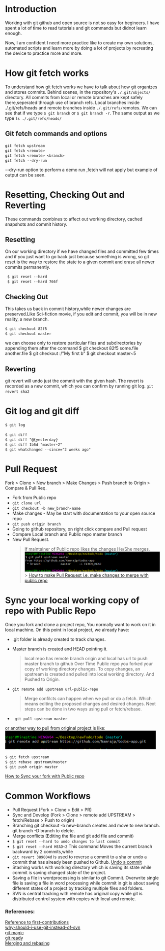 # Introduction

Working with git github and open source is not so easy for begineers. I have spent a lot of time to read tutorials and git commands but didnot learn enough.

Now, I am confident I need more practice like to create my own solutions, automated scripts and learn more by doing a lot of projects by recreating the device to practice more and more.

# How git fetch works

To understand how git fetch works we have to talk about how git organizes and stores commits. Behind scenes, in the ropository's `./.git/objects/` directory. All commits from local or remote branches are kept safely there,seperated through use of branch refs. Local branches inside ./.git/refs/heads and remote branches inside `./.git/refs/`remotes. We can see that if we type `$ git branch` or `$ git branch -r`. The same output as we type `ls ./.git/refs/heads/`

## Git fetch commands and options

```git
git fetch upstream
git fetch <remote>
git fetch <remote> <branch>
git fetch --dry-run
```

--dry-run option to perform a demo run ,fetch will not apply but example of output can be seen.

# Resetting, Checking Out and Reverting

These commands combines to affect out working directory, cached snapshots and commit history.

## Resetting

On our working directory if we have changed files and committed few times and if you just want to go back just because something is wrong, so git reset is the way to restore the state to a given commit and erase all newer commits permanently.

```git
 $ git reset --hard
 $ git reset --hard 766f
```

## Checking Out

This takes us back in commit history,while newer changes are preserved.Like Sci-fiction movie, if you edit and commit, you will be in new reality, a new branch.

```
$ git checkout 82f5
$ git checkout master
```

we can choose only to restore particular files and subdirectories by appending them after the command
$ git checkout 82f5 some.file another.file
$ git checkout :/"My first b"
\$ git checkout master~5

## Reverting

git revert will undo just the commit with the given hash. The revert is recorded as a new commit, which you can confirm by running git log.
`git revert sha2`

# Git log and git diff

```
$ git log

$ git diff
$ git diff "@{yesterday}
$ git diff 1b6d "master~2"
$ git whatchanged --since="2 weeks ago"
```

# Pull Request

Fork > Clone > New branch > Make Changes > Push branch to Origin > Compare & Pull Req.

- Fork from Public repo
- `git clone url`
- `git checkout -b new_branch-name`
- Make changes - May be start with documentation to your open source repo
- `git push origin branch `
- Going to github repository, on right click compare and Pull request
- Compare Local branch and Public repo master branch
- New Pull Request.
  > If maintainer of Public repo likes the changes He/She merges.
  > ![Pull Request snapshot](/images/PullReq.png) > [How to make Pull Request i.e. make changes to merge with public repo](https://github.com/firstcontributions/first-contributions)

# Sync your local working copy of repo with Public Repo

Once you fork and clone a project repo, You normally want to work on it in local machine.
On this point in local project, we already have:

- .git folder is already created to track changes.
- Master branch is created and HEAD pointing it.
  > local repo has remote branch origin and local has url to push master branch to github
  > Over Time Public repo you forked your copy of working directory changes. To copy changes, an upstream is created and pulled into local working directory. And Pushed to Origin.
- `git remote add upstream url-public-repo`

  > Merge confilcts can happen when we pull or do a fetch. Which means editing the proposed
  > changes and desired changes. Next steps can be done in two ways using pull or fetch/rebase.

- ` git pull upstream master`

or another way to pull from original project is like: ![add upstream snapshot](/images/addUpstream.png)

```
$ git fetch upstream
$ git rebase upstream/master
$ git push origin master
```

[How to Sync your fork with Public repo](https://github.com/firstcontributions/first-contributions/blob/master/additional-material/git_workflow_scenarios/keeping-your-fork-synced-with-this-repository.md)

# Common Workflows

- Pull Request (Fork > Clone > Edit > PR)
- Sync and Develop (Fork > Clone > remote add UPSTREAM > fetch/Rebase > Push to origin)
- Branching git checkout -b new-branch creates and move to new branch. git branch -D branch to delete.
- Merge conflicts (Editing the file and git add file and commit)
- `$ git reset --hard to undo changes to last commit`
- `$ git reset --hard HEAD~2` This command Moves the current branch backward by 2 commits,while
- `git revert 389004d` is used to reverse a commit to a sha or undo a commit that has already been pushed to Github.
  [Undo a commit](https://github.com/firstcontributions/first-contributions/blob/master/additional-material/git_workflow_scenarios/undoing-a-commit.md)
- Stashing works with working directory which is saving its state while commit is saving
  changed state of the project.
- Saving a file in wordprocessing is similar to git Commit. Overwrite single file is saving
  a file in word processing while commit in git is about saving different states of a project
  by tracking multiple files and folders.
- SVN is central tracking with remote has original copy while git is distributed control
  system with copies with local and remote.

### References:

[Reference to first-contributions](https://github.com/firstcontributions/first-contributions/blob/master/additional-material/git_workflow_scenarios/additional-material.md)  
[why-should-i-use-git-instead-of-svn](https://stackoverflow.com/questions/740053/why-should-i-use-git-instead-of-svn) \
[git magic](http://www-cs-students.stanford.edu/~blynn/gitmagic/book.html) \
[git ready](http://gitready.com/) \
[Merging and rebasing](https://www.atlassian.com/git/tutorials/merging-vs-rebasing)
